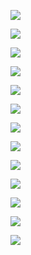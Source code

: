 ![](assets/2022-05-03-11-02-14-image.png)

![](assets/2022-05-03-11-05-37-image.png)

![](assets/2022-05-03-11-07-05-image.png)

![](assets/2022-05-03-11-08-46-image.png)

![](assets/2022-05-03-11-09-24-image.png)

![](assets/2022-05-03-11-10-18-image.png)

![](assets/2022-05-03-11-11-57-image.png)

![](assets/2022-05-03-11-13-09-image.png)

![](assets/2022-05-03-11-15-53-image.png)

![](assets/2022-05-03-11-16-57-image.png)

![](assets/2022-05-03-11-18-56-image.png)

![](assets/2022-05-03-11-22-47-image.png)

![](assets/2022-05-03-11-23-41-image.png)



